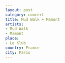 ```yaml
---
layout: post
category: concert
title: Mud Walk + Mamont
artists: 
- Mud Walk
- Mamont
place: 
- Le Klub
country: France
city: Paris
---
```


